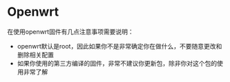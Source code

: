 # Openwrt

在使用openwrt固件有几点注意事项需要说明：

- openwrt默认是root，因此如果你不是非常确定你在做什么，不要随意更改和删除相关配置
- 如果你使用的第三方编译的固件，非常不建议你更新包，除非你对这个包的使用非常了解
